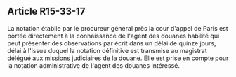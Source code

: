 Article R15-33-17
----
La notation établie par le procureur général près la cour d'appel de Paris est
portée directement à la connaissance de l'agent des douanes habilité qui peut
présenter des observations par écrit dans un délai de quinze jours, délai à
l'issue duquel la notation définitive est transmise au magistrat délégué aux
missions judiciaires de la douane. Elle est prise en compte pour la notation
administrative de l'agent des douanes intéressé.
